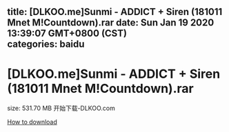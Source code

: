 
title: [DLKOO.me]Sunmi - ADDICT + Siren (181011 Mnet M!Countdown).rar
date: Sun Jan 19 2020 13:39:07 GMT+0800 (CST)    
categories: baidu
---

# [DLKOO.me]Sunmi - ADDICT + Siren (181011 Mnet M!Countdown).rar
size: 531.70 MB
 开始下载-DLKOO.com
 

[How to download](https://bpcam.bemobtrk.com/go/2ceec3aa-1ca2-46d6-b9ff-aaa5c184517c?jno=4141)